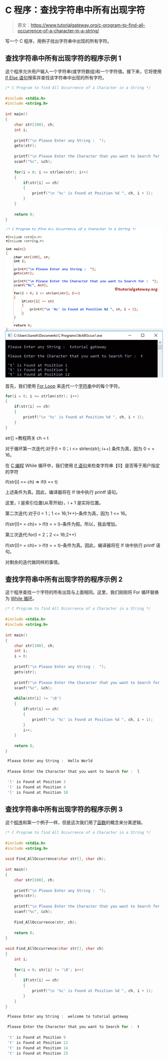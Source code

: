 # C 程序：查找字符串中所有出现字符

> 原文：<https://www.tutorialgateway.org/c-program-to-find-all-occurrence-of-a-character-in-a-string/>

写一个 C 程序，用例子找出字符串中出现的所有字符。

## 查找字符串中所有出现字符的程序示例 1

这个程序允许用户输入一个字符串(或字符数组)和一个字符值。接下来，它将使用 [If Else 语句](https://www.tutorialgateway.org/if-else-statement-in-c/)搜索并查找该字符串中出现的所有字符。

```c
/* C Program to find All Occurrence of a Character in a String */

#include <stdio.h>
#include <string.h>

int main()
{
  	char str[100], ch;
  	int i;

  	printf("\n Please Enter any String :  ");
  	gets(str);

  	printf("\n Please Enter the Character that you want to Search for :  ");
  	scanf("%c", &ch);

  	for(i = 0; i <= strlen(str); i++)
  	{
  		if(str[i] == ch)  
		{
  			printf("\n '%c' is Found at Position %d ", ch, i + 1);
 		}
	}

  	return 0;
}
```

![C Program to find All Occurrence of a Character in a String 1](img/4fa1def87d3bdea8e7804c23c166f1e0.png)

首先，我们使用 [For Loop](https://www.tutorialgateway.org/for-loop-in-c-programming/) 来迭代一个[字符串](https://www.tutorialgateway.org/c-string/)中的每个字符。

```c
for(i = 0; i <= strlen(str); i++)
{
	if(str[i] == ch)  
	{
		printf("\n '%c' is Found at Position %d ", ch, i + 1);   	
	}
}
```

str[] =教程网关
ch = t

对于循环第一次迭代:对于(I = 0；i <= strlen(str); i++)
条件为真，因为 0 < = 16。

在 [C 编程](https://www.tutorialgateway.org/c-programming/) While 循环中，我们使用 [If 语句](https://www.tutorialgateway.org/if-statement-in-c/)来检查字符串【0】是否等于用户指定的字符

if(str[i] == ch) => if(t == t)

上述条件为真。因此，编译器将在 If 块中执行 printf 语句。

这里，I 是索引位置(从零开始)，i + 1 是实际位置。

第二次迭代:对于(I = 1；1 <= 16;1++)–条件为真，因为 1 <= 16。

if(str[I]= = ch)= > if(t = = l)–条件为假。所以，我会增加。

第三次迭代:for(I = 2；2 <= 16;2++)

if(str[I]= = ch)= > if(t = = t)–条件为真。因此，编译器将在 If 块中执行 printf 语句。

对剩余的迭代做同样的事情。

## 查找字符串中所有出现字符的程序示例 2

这个程序查找一个字符的所有出现与上面相同。这里，我们刚刚将 For 循环替换为 [While 循环](https://www.tutorialgateway.org/while-loop-in-c/)。

```c
/* C Program to find All Occurrence of a Character in a String */

#include <stdio.h>
#include <string.h>

int main()
{
  	char str[100], ch;
  	int i;
	i = 0;

  	printf("\n Please Enter any String :  ");
  	gets(str);

  	printf("\n Please Enter the Character that you want to Search for :  ");
  	scanf("%c", &ch);

  	while(str[i] != '\0')
  	{
  		if(str[i] == ch)  
		{
  			printf("\n '%c' is Found at Position %d ", ch, i + 1);
 		}
 		i++;
	}

  	return 0;
}
```

```c
 Please Enter any String :  Hello World

 Please Enter the Character that you want to Search for :  l

 'l' is Found at Position 3 
 'l' is Found at Position 4 
 'l' is Found at Position 10
```

## 查找字符串中所有出现字符的程序示例 3

这个[程序](https://www.tutorialgateway.org/c-programming-examples/)和第一个例子一样，但是这次我们用了[函数](https://www.tutorialgateway.org/functions-in-c/)的概念来分离逻辑。

```c
/* C Program to find All Occurrence of a Character in a String */

#include <stdio.h>
#include <string.h>

void Find_AllOccurrence(char str[], char ch);

int main()
{
  	char str[100], ch;

  	printf("\n Please Enter any String :  ");
  	gets(str);

  	printf("\n Please Enter the Character that you want to Search for :  ");
  	scanf("%c", &ch);

  	Find_AllOccurrence(str, ch);

  	return 0;
}

void Find_AllOccurrence(char str[], char ch)
{
	int i;

	for(i = 0; str[i] != '\0'; i++)
	{
		if(str[i] == ch)
		{
			printf("\n '%c' is Found at Position %d ", ch, i + 1);
		}  
	}
}
```

```c
 Please Enter any String :  welcome to tutorial gateway

 Please Enter the Character that you want to Search for :  t

 't' is Found at Position 9 
 't' is Found at Position 12 
 't' is Found at Position 14 
 't' is Found at Position 23
```